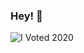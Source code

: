 ### Hey! 👋

![I Voted 2020](https://user-images.githubusercontent.com/3104489/97828882-616ae680-1c96-11eb-8110-4f39349b4033.gif)
<!--
**mlindemu/mlindemu** is a ✨ _special_ ✨ repository because its `README.md` (this file) appears on your GitHub profile.

Here are some ideas to get you started:

- 🔭 I’m currently working on ...
- 🌱 I’m currently learning ...
- 👯 I’m looking to collaborate on ...
- 🤔 I’m looking for help with ...
- 💬 Ask me about ...
- 📫 How to reach me: ...
- 😄 Pronouns: ...
- ⚡ Fun fact: ...
-->
